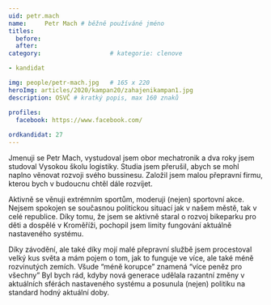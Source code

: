 ```yaml
---
uid: petr.mach
name:     Petr Mach	# běžně používáné jméno
titles:
  before: 
  after:
category:                   # kategorie: clenove

- kandidat

img: people/petr-mach.jpg   # 165 x 220
heroImg: articles/2020/kampan20/zahajenikampan1.jpg
description: OSVČ # kratký popis, max 160 znaků

profiles:
  facebook: https://www.facebook.com/
  
ordkandidat: 27
---
```


Jmenuji se Petr Mach, vystudoval jsem obor mechatronik a dva roky jsem studoval Vysokou školu logistiky. Studia jsem přerušil, abych se mohl naplno věnovat rozvoji svého bussinesu. Založil jsem malou přepravní firmu, kterou bych v budoucnu chtěl dále rozvíjet. 

Aktivně se věnuji extrémním sportům, moderuji (nejen) sportovní akce. Nejsem spokojen se současnou politickou situací jak v našem městě, tak v celé republice. Díky tomu, že jsem se aktivně staral o rozvoj bikeparku pro děti a dospělé v Kroměříži, pochopil jsem limity fungování aktuálně nastaveného systému.

Díky závodění, ale také díky mojí malé přepravní službě jsem procestoval velký kus světa a mám pojem o tom, jak to funguje ve více, ale také méně rozvinutých zemích. Všude “méně korupce” znamená “více peněz pro všechny” Byl bych rád, kdyby nová generace udělala razantní změny v aktuálních sférách nastaveného systému a posunula (nejen) politiku na standard hodný aktuální doby.
